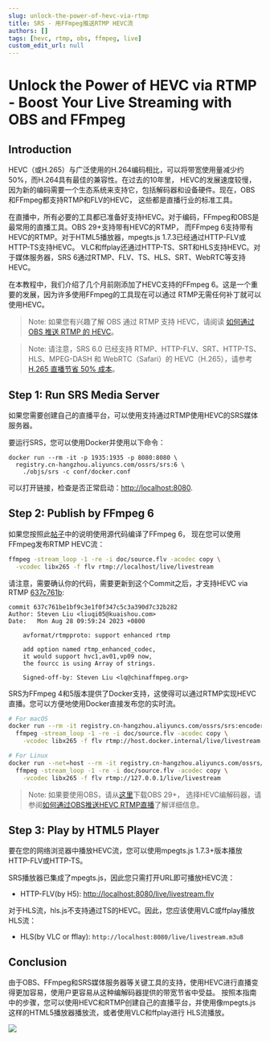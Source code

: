 ```yaml
---
slug: unlock-the-power-of-hevc-via-rtmp
title: SRS - 用FFmpeg推送RTMP HEVC流
authors: []
tags: [hevc, rtmp, obs, ffmpeg, live]
custom_edit_url: null
---
```


# Unlock the Power of HEVC via RTMP - Boost Your Live Streaming with OBS and FFmpeg

## Introduction

HEVC（或H.265）与广泛使用的H.264编码相比，可以将带宽使用量减少约50%，而H.264具有最佳的兼容性。在过去的10年里，
HEVC的发展速度较慢，因为新的编码需要一个生态系统来支持它，包括解码器和设备硬件。现在，OBS和FFmpeg都支持RTMP和FLV的HEVC，
这些都是直播行业的标准工具。

<!--truncate-->

在直播中，所有必要的工具都已准备好支持HEVC。对于编码，FFmpeg和OBS是最常用的直播工具。OBS 29+支持带有HEVC的RTMP，
而FFmpeg 6支持带有HEVC的RTMP。对于HTML5播放器，mpegts.js 1.7.3已经通过HTTP-FLV或HTTP-TS支持HEVC。
VLC和ffplay还通过HTTP-TS、SRT和HLS支持HEVC。对于媒体服务器，SRS 6通过RTMP、FLV、TS、HLS、SRT、WebRTC等支持HEVC。

在本教程中，我们介绍了几个月前刚添加了HEVC支持的FFmpeg 6。这是一个重要的发展，因为许多使用FFmpeg的工具现在可以通过
RTMP无需任何补丁就可以使用HEVC。

> Note: 如果您有兴趣了解 OBS 通过 RTMP 支持 HEVC，请阅读
> [如何通过 OBS 推送 RTMP 的 HEVC](./2023-04-08-Push-HEVC-via-RTMP-by-OBS.md)。

> Note: 请注意，SRS 6.0 已经支持 RTMP、HTTP-FLV、SRT、HTTP-TS、HLS、MPEG-DASH
> 和 WebRTC（Safari）的 HEVC（H.265），请参考 [H.265 直播节省 50% 成本](./2023-03-07-Lets-Do-H265-Live-Streaming.md)。

## Step 1: Run SRS Media Server

如果您需要创建自己的直播平台，可以使用支持通过RTMP使用HEVC的SRS媒体服务器。

要运行SRS，您可以使用Docker并使用以下命令：

```
docker run --rm -it -p 1935:1935 -p 8080:8080 \
  registry.cn-hangzhou.aliyuncs.com/ossrs/srs:6 \
    ./objs/srs -c conf/docker.conf
```

可以打开链接，检查是否正常启动：[http://localhost:8080](http://localhost:8080).

## Step 2: Publish by FFmpeg 6

如果您按照此[帖子](../docs/v6/doc/hevc#ffmpeg-tools)中的说明使用源代码编译了FFmpeg 6，
现在您可以使用FFmpeg发布RTMP HEVC流：

```bash
ffmpeg -stream_loop -1 -re -i doc/source.flv -acodec copy \
  -vcodec libx265 -f flv rtmp://localhost/live/livestream
```

请注意，需要确认你的代码，需要更新到这个Commit之后，才支持HEVC via RTMP
[637c761b](https://github.com/FFmpeg/FFmpeg/commit/637c761be1bf9c3e1f0f347c5c3a390d7c32b282):

```
commit 637c761be1bf9c3e1f0f347c5c3a390d7c32b282
Author: Steven Liu <liuqi05@kuaishou.com>
Date:   Mon Aug 28 09:59:24 2023 +0800

    avformat/rtmpproto: support enhanced rtmp
    
    add option named rtmp_enhanced_codec,
    it would support hvc1,av01,vp09 now,
    the fourcc is using Array of strings.
    
    Signed-off-by: Steven Liu <lq@chinaffmpeg.org>
```

SRS为FFmpeg 4和5版本提供了Docker支持，这使得可以通过RTMP实现HEVC直播。您可以方便地使用Docker直接发布您的实时流。

```bash
# For macOS
docker run --rm -it registry.cn-hangzhou.aliyuncs.com/ossrs/srs:encoder \
  ffmpeg -stream_loop -1 -re -i doc/source.flv -acodec copy \
    -vcodec libx265 -f flv rtmp://host.docker.internal/live/livestream

# For Linux
docker run --net=host --rm -it registry.cn-hangzhou.aliyuncs.com/ossrs/srs:encoder \
  ffmpeg -stream_loop -1 -re -i doc/source.flv -acodec copy \
    -vcodec libx265 -f flv rtmp://127.0.0.1/live/livestream
```

> Note: 如果要使用OBS，请从[这里](https://github.com/obsproject/obs-studio/releases)下载OBS 29+，
> 选择HEVC编解码器，请参阅[如何通过OBS推送HEVC RTMP直播](./2023-04-08-Push-HEVC-via-RTMP-by-OBS.md)了解详细信息。

## Step 3: Play by HTML5 Player

要在您的网络浏览器中播放HEVC流，您可以使用mpegts.js 1.7.3+版本播放HTTP-FLV或HTTP-TS。

SRS播放器已集成了mpegts.js，因此您只需打开URL即可播放HEVC流：

* HTTP-FLV(by H5):  [http://localhost:8080/live/livestream.flv](http://localhost:8080/players/srs_player.html?autostart=true)

对于HLS流，hls.js不支持通过TS的HEVC。因此，您应该使用VLC或ffplay播放HLS流：

* HLS(by VLC or fflay): `http://localhost:8080/live/livestream.m3u8`

## Conclusion

由于OBS、FFmpeg和SRS媒体服务器等关键工具的支持，使用HEVC进行直播变得更加容易，使用户更容易从这种编解码器提供的带宽节省中受益。
按照本指南中的步骤，您可以使用HEVC和RTMP创建自己的直播平台，并使用像mpegts.js这样的HTML5播放器播放流，或者使用VLC和ffplay进行
HLS流播放。

![](https://ossrs.net/gif/v1/sls.gif?site=ossrs.net&path=/lts/blog-zh/23-10-26-Unlock-the-Power-of-HEVC-via-RTMP)
